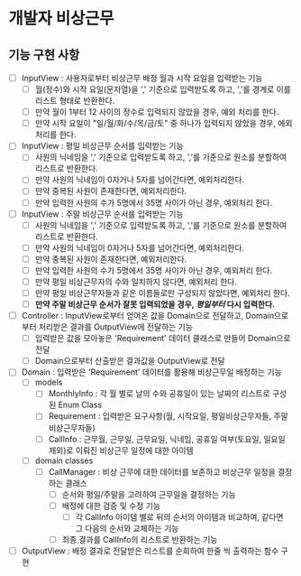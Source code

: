# 개발자 비상근무

## 기능 구현 사항

- [ ] InputView : 사용자로부터 비상근무 배정 월과 시작 요일을 입력받는 기능
  - [ ] 월(정수)와 시작 요일(문자열)을 ',' 기준으로 입력받도록 하고, ','를 경계로 이를 리스트 형태로 반환한다.
  - [ ] 만약 월이 1부터 12 사이의 정수로 입력되지 않았을 경우, 예외 처리를 한다.
  - [ ] 만약 시작 요일이 "일/월/화/수/목/금/토" 중 하나가 입력되지 않았을 경우, 에외 처리를 한다.

- [ ] InputView : 평일 비상근무 순서를 입력받는 기능
  - [ ] 사원의 닉네임을 ',' 기준으로 입력받도록 하고, ','를 기준으로 원소를 분할하여 리스트로 반환한다.
  - [ ] 만약 사원의 닉네임이 0자거나 5자를 넘어간다면, 예외처리한다.
  - [ ] 만약 중복된 사원이 존재한다면, 예외처리한다.
  - [ ] 만약 입력한 사원의 수가 5명에서 35명 사이가 아닌 경우, 예외처리 한다.

- [ ] InputView : 주말 비상근무 순서를 입력받는 기능
  - [ ] 사원의 닉네임을 ',' 기준으로 입력받도록 하고, ','를 기준으로 원소를 분할하여 리스트로 반환한다.
  - [ ] 만약 사원의 닉네임이 0자거나 5자를 넘어간다면, 예외처리한다.
  - [ ] 만약 중복된 사원이 존재한다면, 예외처리한다.
  - [ ] 만약 입력한 사원의 수가 5명에서 35명 사이가 아닌 경우, 예외처리 한다.
  - [ ] 만약 평일 비상근무자의 수와 일치하지 않다면, 예외처리 한다.
  - [ ] 만약 평일 비상근무자들과 같은 이름들로만 구성되지 않았다면, 예외처리 한다.
  - [ ] **만약 주말 비상근무 순서가 잘못 입력되었을 경우, ***평일부터*** 다시 입력한다.**

- [ ] Controller : InputView로부터 얻어온 값을 Domain으로 전달하고, Domain으로부터 처리받은 결과를 OutputView에 전달하는 기능
  - [ ] 입력받은 값을 모아놓은 'Requirement' 데이터 클래스로 만들어 Domain으로 전달
  - [ ] Domain으로부터 산출받은 결과값을 OutputView로 전달

- [ ] Domain : 입력받은 'Requirement' 데이터를 활용해 비상근무일 배정하는 기능
  - [ ] models
    - [ ] MonthlyInfo : 각 월 별로 날의 수와 공휴일이 있는 날짜의 리스트로 구성된 Enum Class
    - [ ] Requirement : 입력받은 요구사항(월, 시작요일, 평일비상근무자들, 주말비상근무자들)
    - [ ] CallInfo : 근무월, 근무일, 근무요일, 닉네임, 공휴일 여부(토요일, 일요일 제외)로 이뤄진 비상근무 일정에 대한 아이템
  - [ ] domain classes
    - [ ] CallManager : 비상 근무에 대한 데이터를 보존하고 비상근무 일정을 결정하는 클래스
      - [ ] 순서와 평일/주말을 고려하여 근무일을 결정하는 기능
      - [ ] 배정에 대한 검증 및 수정 기능
        - [ ] 각 CallInfo 아이템 별로 뒤의 순서의 아이템과 비교하여, 같다면 그 다음의 순서와 교체하는 기능
      - [ ] 최종 결과를 CallInfo의 리스트로 반환하는 기능

- [ ] OutputView : 배정 결과로 전달받은 리스트를 순회하여 한줄 씩 출력하는 함수 구현